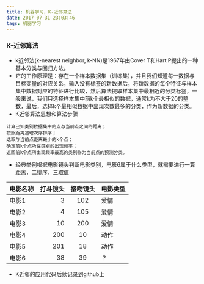 ```yaml
---
title: 机器学习，K-近邻算法
date: 2017-07-31 23:03:46
tags: 机器学习
---
```

### K-近邻算法
- k近邻法(k-nearest neighbor, k-NN)是1967年由Cover T和Hart P提出的一种基本分类与回归方法。
- 它的工作原理是：存在一个样本数据集（训练集），并且我们知道每一数据与目标变量的对应关系，输入没有标签的新数据后，将新数据的每个特征与样本集中数据对应的特征进行比较，然后算法提取样本集中最相近的分类标签，一般来说，我们只选择样本集中前k个最相似的数据，通常k为不大于20的整数，最后，选择k个最相似数据中出现次数最多的分类，作为新数据的分类。
- K近邻算法思想和算法步骤

```
计算已知类别数据集中的点与当前点之间的距离；
按照距离递增次序排序；
选取与当前点距离最小的k个点；
确定前k个点所在类别的出现频率；
返回前k个点所出现频率最高的类别作为当前点的预测分类。

```

- 经典举例根据电影镜头判断电影类别，电影6属于什么类型，就需要进行一算距离，二排序，三取值

| 电影名称    | 打斗镜头   |  接吻镜头  |  电影类型 |
| --------   | -----:  | :----:  | :-----|
| 电影1       | 3        |   102   | 爱情 |
| 电影2       |  4       |   105   | 爱情 |
| 电影3       |  10      |  200   |爱情 |
| 电影4      |  200       | 10    |动作  |
| 电影5     |  201       | 18    | 动作 |
| 电影6      |  38       | 39    |？  |

- K近邻的应用代码后续记录到github上





